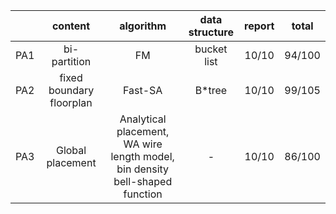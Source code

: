 |     |         content          |                                  algorithm                                   | data structure | report | total  |
|:---:|:------------------------:|:----------------------------------------------------------------------------:|:--------------:|:------:|:------:|
| PA1 |       bi-partition       |                                      FM                                      |  bucket list   | 10/10  | 94/100 |
| PA2 | fixed boundary floorplan |                                   Fast-SA                                    |    B\*tree     | 10/10  | 99/105 |
| PA3 |     Global placement     | Analytical placement, WA wire length model, bin density bell-shaped function |       -        | 10/10  | 86/100 |
